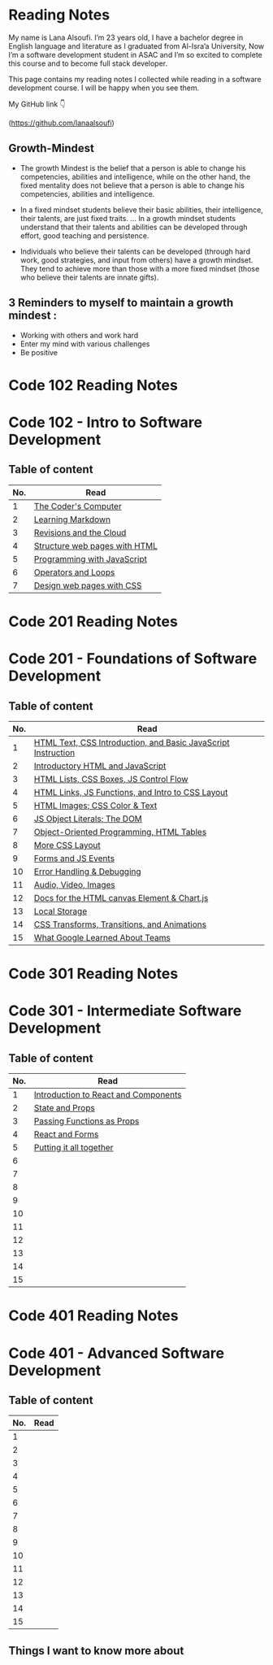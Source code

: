 # Reading Notes

My name is Lana Alsoufi. I’m 23 years old, I have a bachelor degree in English language and literature as I graduated from Al-Isra’a University, Now I’m a software development student in ASAC and I’m so excited to complete this course and to become full stack developer.

This page contains my reading notes I collected while reading in a software development course. I will be happy when you see them.

My GitHub link :point_down:

(https://github.com/lanaalsoufi)



## Growth-Mindest
 * The growth Mindest is the belief that a person is able to change his competencies, abilities and intelligence, while on the other hand, the fixed mentality does not believe that a person is able to change his competencies, abilities and intelligence.

* In a fixed mindset students believe their basic abilities, their intelligence, their talents, are just fixed traits. ... In a growth mindset students understand that their talents and abilities can be developed through effort, good teaching and persistence.

* Individuals who believe their talents can be developed (through hard work, good strategies, and input from others) have a growth mindset. They tend to achieve more than those with a more fixed mindset (those who believe their talents are innate gifts).

## 3 Reminders to myself to maintain a growth mindest :
- Working with others and work hard 
- Enter my mind with various challenges 
- Be positive 


# Code 102 Reading Notes
# Code 102 - Intro to Software Development
## Table of content 
|No.|Read|
|---|---|
|1|[The Coder's Computer](./102/read1.md)
|2|[Learning Markdown](./102/read2a.md)
|3|[Revisions and the Cloud](./102/read2b.md)
|4|[Structure web pages with HTML](./102/read3.md)
|5|[Programming with JavaScript](./102/read4.md)
|6|[Operators and Loops](./102/read5.md)
|7|[Design web pages with CSS](./102/read6.md)


# Code 201 Reading Notes
# Code 201 - Foundations of Software Development
## Table of content 
|No.|Read|
|---|---|
|1|[HTML Text, CSS Introduction, and Basic JavaScript Instruction](./201/class-01.md)
|2|[Introductory HTML and JavaScript](./201/class-02.md)
|3|[HTML Lists, CSS Boxes, JS Control Flow](./201/class-03.md)
|4|[HTML Links, JS Functions, and Intro to CSS Layout](./201/class-04.md)
|5|[HTML Images; CSS Color & Text](./201/class-05.md)
|6|[JS Object Literals; The DOM](./201/class-06.md)
|7|[Object-Oriented Programming, HTML Tables](class-07.md)
|8|[More CSS Layout](./201/class-08.md)
|9|[Forms and JS Events](./201/class-09.md)
|10|[Error Handling & Debugging](./201/class-10.md)
|11|[Audio, Video, Images](./201/class-11.md)
|12|[Docs for the HTML canvas Element & Chart.js](./201/class-12.md)
|13|[ Local Storage](./201/class-13.md)
|14|[CSS Transforms, Transitions, and Animations](./201/class-14a.md)
|15|[What Google Learned About Teams](./201/class-14b.md)


# Code 301 Reading Notes
# Code 301 - Intermediate Software Development
## Table of content 
|No.|Read|
|---|---|
|1|[Introduction to React and Components](./301/class01.md)
|2|[State and Props](./301/class02.md)
|3|[Passing Functions as Props](./301/class03.md)
|4|[ React and Forms](./301/class04.md)
|5|[ Putting it all together](./301/class05.md)
|6|[]()
|7|[]()
|8|[]()
|9|[]()
|10|[]()
|11|[]()
|12|[]()
|13|[]()
|14|[]()
|15|[]()


# Code 401 Reading Notes
# Code 401 - Advanced Software Development
## Table of content 
|No.|Read|
|---|---|
|1|[]()
|2|[]()
|3|[]()
|4|[]()
|5|[]()
|6|[]()
|7|[]()
|8|[]()
|9|[]()
|10|[]()
|11|[]()
|12|[]()
|13|[]()
|14|[]()
|15|[]()

## Things I want to know more about